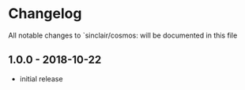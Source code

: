 # Changelog

All notable changes to `sinclair/cosmos: will be documented in this file

## 1.0.0 - 2018-10-22

- initial release
